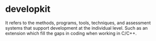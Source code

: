 # developkit
It refers to the methods, programs, tools, techniques, and assessment systems that support development at the individual level. Such as an extension which fill the gaps in coding when working in C/C++.
